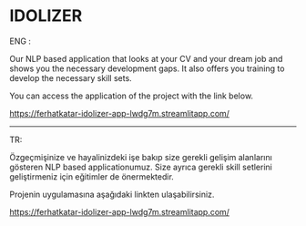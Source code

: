 # IDOLIZER

ENG : 

Our NLP based application that looks at your CV and your dream job and shows you the necessary development gaps. It also offers you training to develop the necessary skill sets.


You can access the application of the project with the link below.

https://ferhatkatar-idolizer-app-lwdg7m.streamlitapp.com/

------------------------
TR: 

Özgeçmişinize ve hayalinizdeki işe bakıp size gerekli gelişim alanlarını gösteren NLP based applicationumuz. Size ayrıca gerekli skill setlerini geliştirmeniz için eğitimler de önermektedir.

Projenin uygulamasına aşağıdaki linkten ulaşabilirsiniz.

https://ferhatkatar-idolizer-app-lwdg7m.streamlitapp.com/


